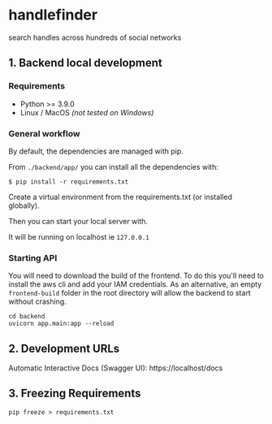 # handlefinder
search handles across hundreds of social networks
## 1. Backend local development

### Requirements

- Python >= 3.9.0
- Linux / MacOS _(not tested on Windows)_

### General workflow

By default, the dependencies are managed with pip.

From `./backend/app/` you can install all the dependencies with:

```console
$ pip install -r requirements.txt
```

Create a virtual environment from the requirements.txt (or installed globally).

Then you can start your local server with.

It will be running on localhost ie `127.0.0.1`

### Starting API

You will need to download the build of the frontend. To do this you'll need to install the aws cli and add your IAM credentials. As an alternative, an empty `frontend-build` folder in the root directory will allow the backend to start without crashing.

```
cd backend
uvicorn app.main:app --reload
```
## 2. Development URLs

Automatic Interactive Docs (Swagger UI): https://localhost/docs

## 3. Freezing Requirements

`pip freeze > requirements.txt`

